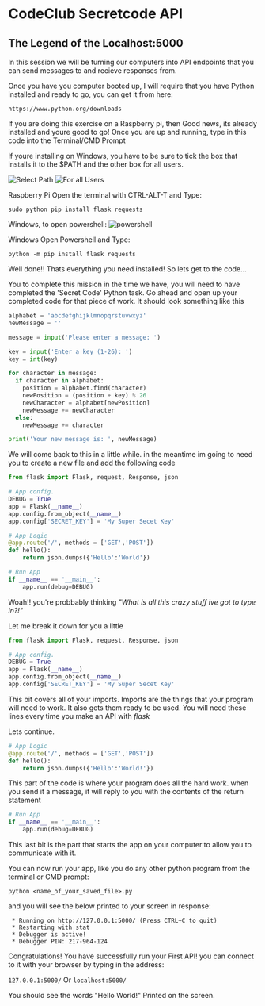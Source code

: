 # CodeClub Secretcode API
## The Legend of the Localhost:5000

In this session we will be turning our computers into API endpoints that you can send messages to and recieve responses from.

Once you have you computer booted up, I will require that you have Python installed and ready to go, you can get it from here:  

``` https://www.python.org/downloads ```

If you are doing this exercise on a Raspberry pi, then Good news, its already installed and youre good to go!
Once you are up and running, type in this code into the Terminal/CMD Prompt

If youre installing on Windows, you have to be sure to tick the box that installs it to the $PATH and the other box for all users.

![Select Path][winpath]
![For all Users][winallusers]

Raspberry Pi Open the terminal with CTRL-ALT-T and Type:
```
sudo python pip install flask requests
```  
Windows, to open powershell:
![powershell][powershell]


Windows Open Powershell and Type:
```
python -m pip install flask requests
```

Well done!! Thats everything you need installed! So lets get to the code...

You to complete this mission in the time we have, you will need to have completed the 'Secret Code' Python task. Go ahead and open up your completed code for that piece of work. It should look something like this

``` python
alphabet = 'abcdefghijklmnopqrstuvwxyz'
newMessage = ''

message = input('Please enter a message: ')

key = input('Enter a key (1-26): ')
key = int(key)

for character in message:
  if character in alphabet:
    position = alphabet.find(character)
    newPosition = (position + key) % 26
    newCharacter = alphabet[newPosition]
    newMessage += newCharacter
  else:
    newMessage += character

print('Your new message is: ', newMessage)
```

We will come back to this in a little while. in the meantime im going to need you to create a new file and add the following code

``` python
from flask import Flask, request, Response, json

# App config.
DEBUG = True
app = Flask(__name__)
app.config.from_object(__name__)
app.config['SECRET_KEY'] = 'My Super Secet Key'

# App Logic
@app.route('/', methods = ['GET','POST'])
def hello():
    return json.dumps({'Hello':'World'})

# Run App
if __name__ == '__main__':
    app.run(debug=DEBUG)
```

Woah!! you're probbably thinking _"What is all this crazy stuff ive got to type in?!"_

Let me break it down for you a little
```python
from flask import Flask, request, Response, json

# App config.
DEBUG = True
app = Flask(__name__)
app.config.from_object(__name__)
app.config['SECRET_KEY'] = 'My Super Secet Key'
```
This bit covers all of your imports. Imports are the things that your program will need to work. It also gets them ready to be used. You will need these lines every time you make an API with _flask_

Lets continue.

``` python
# App Logic
@app.route('/', methods = ['GET','POST'])
def hello():
    return json.dumps({'Hello':'World!'})
```
This part of the code is where your program does all the hard work. when you send it a message, it will reply to you with the contents of the return statement

``` python
# Run App
if __name__ == '__main__':
    app.run(debug=DEBUG)
```
This last bit is the part that starts the app on your computer to allow you to communicate with it.

You can now run your app, like you do any other python program from the terminal or CMD prompt:
```
python <name_of_your_saved_file>.py
```
and you will see the below printed to your screen in response:
```
 * Running on http://127.0.0.1:5000/ (Press CTRL+C to quit)
 * Restarting with stat
 * Debugger is active!
 * Debugger PIN: 217-964-124
 ```
 Congratulations! You have successfully run your First API! you can connect to it with your browser by typing in the address:

 ```127.0.0.1:5000/``` Or ```localhost:5000/```

 You should see the words "Hello World!" Printed on the screen.

 [winpath]: http://arcade.academy/_images/setup_windows_1.png
 [winallusers]: http://arcade.academy/_images/setup_windows_3.png
 [powershell]: https://4sysops.com/wp-content/uploads/2015/10/PowerShell-ISE-is-hard-to-find-with-Start-Search.png
